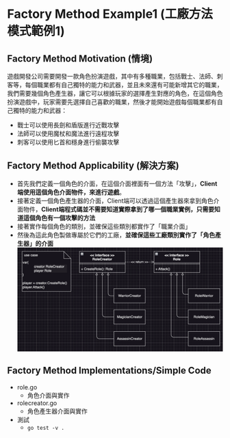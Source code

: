 # Factory Method Example1 (工廠方法模式範例1)

## Factory Method Motivation (情境)
遊戲開發公司需要開發一款角色扮演遊戲，其中有多種職業，包括戰士、法師、刺客等，每個職業都有自己獨特的能力和武器，並且未來還有可能新增其它的職業，我們需要幾個角色產生器，讓它可以根據玩家的選擇產生對應的角色，在這個角色扮演遊戲中，玩家需要先選擇自己喜歡的職業，然後才能開始遊戲每個職業都有自己獨特的能力和武器：
- 戰士可以使用長劍和盾版進行近戰攻擊
- 法師可以使用魔杖和魔法進行遠程攻擊
- 刺客可以使用匕首和穩身進行偷襲攻擊

## Factory Method Applicability (解決方案)
- 首先我們定義一個角色的介面，在這個介面裡面有一個方法「攻擊」，**Client端使用這個角色介面物件，來進行遊戲**。
- 接著定義一個角色產生器的介面，Client端可以透過這個產生器來拿到角色介面物件，**Client端程式碼並不需要知道實際拿到了哪一個職業實例，只需要知道這個角色有一個攻擊的方法**
- 接著實作每個角色的類別，並確保這些類別都實作了「職業介面」
- 然後為這此角色製做專屬於它們的工廠，**並確保這些工廠類別實作了「角色產生器」的介面**
![image](./pattern.png)

## Factory Method Implementations/Simple Code
* role.go
  - 角色介面與實作
* rolecreator.go
  - 角色產生器介面與實作
* 測試
  - `go test -v .`